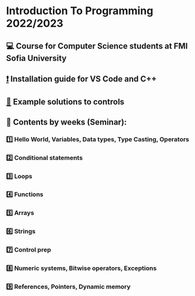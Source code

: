 # Introduction To Programming 2022/2023
## :computer: Course for Computer Science students at FMI Sofia University
## [:exclamation:](https://github.com/KrashM/Introduction_To_Programming/blob/main/Seminar/Week%2001/InstallationGuide.md) Installation guide for VS Code and C++
## [:page_facing_up:](https://github.com/KrashM/Introduction_To_Programming/tree/main/Control%20Solutions) Example solutions to controls
## :pushpin: Contents by weeks (Seminar):
### [:one:](https://github.com/KrashM/Introduction_To_Programming/tree/main/Seminar/Week%2001) Hello World, Variables, Data types, Type Casting, Operators
### [:two:](https://github.com/KrashM/Introduction_To_Programming/tree/main/Seminar/Week%2002) Conditional statements
### [:three:](https://github.com/KrashM/Introduction_To_Programming/tree/main/Seminar/Week%2003) Loops
### [:four:](https://github.com/KrashM/Introduction_To_Programming/tree/main/Seminar/Week%2004) Functions
### [:five:](https://github.com/KrashM/Introduction_To_Programming/tree/main/Seminar/Week%2005) Arrays
### [:six:](https://github.com/KrashM/Introduction_To_Programming/tree/main/Seminar/Week%2006) Strings
### [:seven:](https://github.com/KrashM/Introduction_To_Programming/tree/main/Seminar/Week%2007) Control prep
### [:eight:](https://github.com/KrashM/Introduction_To_Programming/tree/main/Seminar/Week%2008) Numeric systems, Bitwise operators, Exceptions
### [:nine:](https://github.com/KrashM/Introduction_To_Programming/tree/main/Seminar/Week%2009) References, Pointers, Dynamic memory